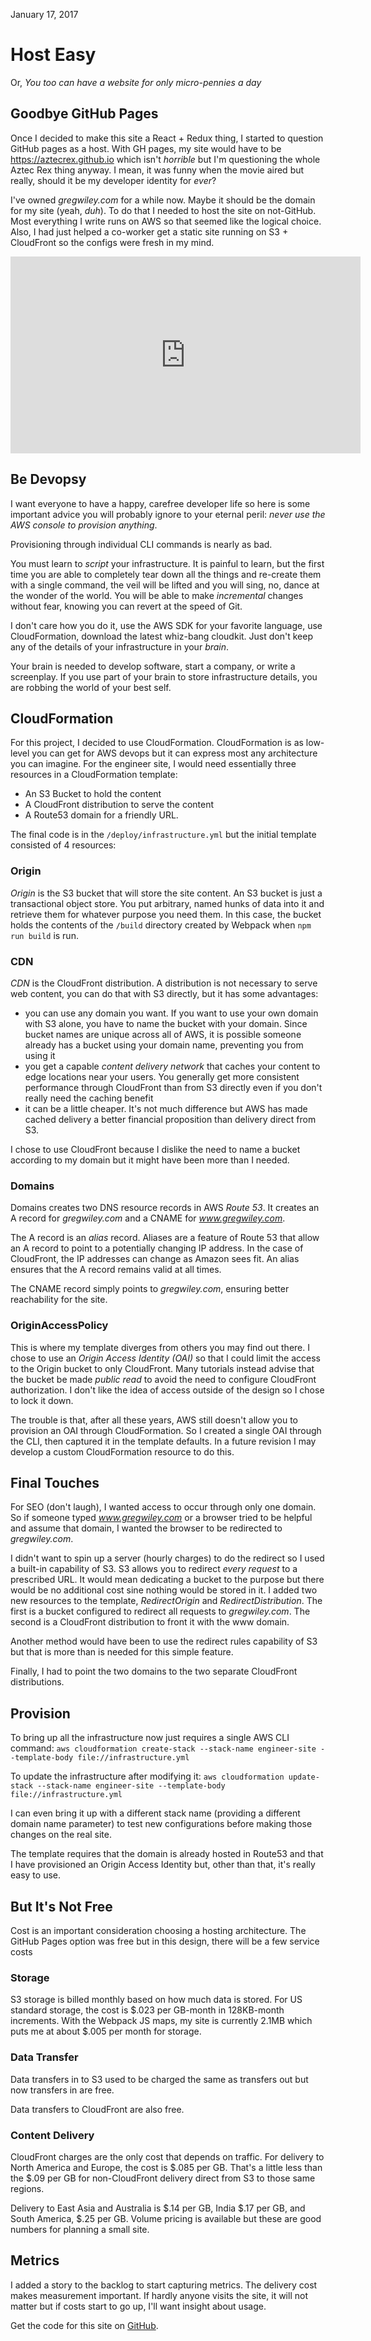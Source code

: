 January 17, 2017

# Host Easy

Or, _You too can have a website for only micro-pennies a day_

## Goodbye GitHub Pages

Once I decided to make this site a React + Redux thing, I started
to question GitHub pages as a host. With GH pages, my site would
have to be https://aztecrex.github.io which isn't _horrible_ but
I'm questioning the whole Aztec Rex thing anyway. I mean, it was
funny when the movie aired but really, should it be my developer
identity for _ever_?

I've owned _gregwiley.com_ for a while now. Maybe it should be the
domain for my site (yeah, _duh_). To do that I needed to host
the site on not-GitHub. Most everything I write runs on AWS so
that seemed like the logical choice. Also, I had just helped a
co-worker get a static site running on S3 + CloudFront so the configs
were fresh in my mind.

<iframe width="560" height="315" src="https://www.youtube.com/embed/tDacjrSCeq4" frameborder="0" allowfullscreen></iframe>

## Be Devopsy

I want everyone to have a happy, carefree developer life so here
is some important advice you will probably ignore to your eternal
peril: _never use the AWS console to provision anything_.

Provisioning through individual CLI commands is nearly as
bad.

You must learn to _script_ your infrastructure. It is painful to
learn, but the first time you are able to completely tear down
all the things and re-create them with a single command, the
veil will be lifted and you will sing, no, dance at the wonder
of the world. You will be able to make _incremental_ changes
without fear, knowing you can revert at the speed of Git.

I don't care how you do it, use the AWS SDK for your favorite
language, use CloudFormation, download the latest whiz-bang
cloudkit. Just don't keep any of the details of your infrastructure
in your _brain_.

Your brain is needed to develop software, start a company, or
write a screenplay. If you use part of your brain to store
infrastructure details, you are robbing the world of your best
self.

## CloudFormation

For this project, I decided to use CloudFormation. CloudFormation
is as low-level you can get for AWS devops but it can express
most any architecture you can imagine. For the engineer site,
I would need essentially three resources in a CloudFormation template:

* An S3 Bucket to hold the content
* A CloudFront distribution to serve the content
* A Route53 domain for a friendly URL.

The final code is in the `/deploy/infrastructure.yml` but the initial
template consisted of 4 resources:

### Origin

_Origin_ is the S3 bucket that will store the site content. An
S3 bucket is just a transactional object store. You put arbitrary, named
hunks of data into it and retrieve them for whatever purpose you need them.
In this case, the bucket holds the contents of the `/build` directory
created by Webpack when `npm run build` is run.

### CDN

_CDN_ is the CloudFront distribution. A distribution is not necessary to
serve web content, you can do that with S3 directly, but it has some
advantages:

* you can use any domain you want.  If you want to use your own domain
with S3 alone, you have to name the bucket with your domain. Since
bucket names are unique across all of AWS, it is possible someone
already has a bucket using your domain name, preventing you from using
it
* you get a capable _content delivery network_ that caches your content
to edge locations near your users. You generally get more consistent
performance through CloudFront than from S3 directly even if you don't
really need the caching benefit
* it can be a little cheaper. It's not much difference but AWS has
made cached delivery a better financial proposition than delivery
direct from S3.

I chose to use CloudFront because I dislike the need to name a bucket
according to my domain but it might have been more than I needed.

### Domains

Domains creates two DNS resource records in AWS _Route 53_. It creates
an A record for _gregwiley.com_ and a CNAME for _www.gregwiley.com_.

The A record is an _alias_ record. Aliases are a feature of Route 53
that allow an A record to point to a potentially changing IP address.
In the case of CloudFront, the IP addresses can change as Amazon sees
fit. An alias ensures that the A record remains valid at all times.

The CNAME record simply points to _gregwiley.com_, ensuring better
reachability for the site.

### OriginAccessPolicy

This is where my template diverges from others you may find out there.
I chose to use an _Origin Access Identity (OAI)_ so that I could limit
the access to the Origin bucket to only CloudFront. Many tutorials
instead advise that the bucket be made _public read_ to avoid the
need to configure CloudFront authorization. I don't like the idea
of access outside of the design so I chose to lock it down.

The trouble is that, after all these years, AWS still doesn't allow you
to provision an OAI through CloudFormation. So I created a single
OAI through the CLI, then captured it in the template defaults. In a future
revision I may develop a custom CloudFormation resource to do this.

## Final Touches

For SEO (don't laugh), I wanted access to occur through only one domain. So if someone typed _www.gregwiley.com_ or a browser tried to be helpful
and assume that domain, I wanted the browser to be redirected to
_gregwiley.com_.

I didn't want to spin up a server (hourly charges) to do the redirect
so I used a built-in capability of S3. S3 allows you to
redirect _every request_ to a prescribed URL. It would mean dedicating
a bucket to the purpose but there would be no additional cost sine
nothing would be stored in it.  I added two new resources to the
template, _RedirectOrigin_ and _RedirectDistribution_. The first is
a bucket configured to redirect all requests to _gregwiley.com_. The
second is a CloudFront distribution to front it with the www domain.

Another method would have been to use the redirect rules capability
of S3 but that is more than is needed for this simple feature.

Finally, I had to point the two domains to the two separate CloudFront
distributions.

## Provision

To bring up all the infrastructure now just requires a single
AWS CLI command:
`aws cloudformation create-stack --stack-name engineer-site --template-body file://infrastructure.yml`

To update the infrastructure after modifying it:
`aws cloudformation update-stack --stack-name engineer-site --template-body file://infrastructure.yml`

I can even bring it up with a different stack name (providing
a different domain name parameter) to test new configurations before
making those changes on the real site.

The template requires that the domain is already hosted in Route53
and that I have provisioned an Origin Access Identity but, other than
that, it's really easy to use.

## But It's Not Free

Cost is an important consideration choosing a hosting architecture.
The GitHub Pages option was free but in this design, there will
be a few service costs

### Storage

S3 storage is billed monthly based on how much data is
stored. For US standard storage, the cost is $.023 per GB-month
in 128KB-month increments. With the Webpack JS maps, my site is
currently 2.1MB which puts me at about $.005 per month for
storage.

### Data Transfer

Data transfers in to S3 used to be charged the same as transfers
out but now transfers in are free.

Data transfers to CloudFront are also free.   

### Content Delivery

CloudFront charges are the only cost that depends on traffic. For
delivery to North America and Europe, the cost is $.085 per GB.
That's a little less than the $.09 per GB for non-CloudFront
delivery direct from S3 to those same regions.

Delivery to East Asia and Australia is $.14 per GB, India $.17 per GB,
and South America, $.25 per GB. Volume pricing is available but these
are good numbers for planning a small site.

## Metrics

I added a story to the backlog to start capturing metrics.
The delivery cost makes measurement important. If hardly anyone
visits the site, it will not matter but if costs start to go up,
I'll want insight about usage.


Get the code for this site on
[GitHub](https://github.com/aztecrex/engineer-site).
